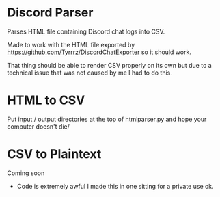 # Discord Parser
Parses HTML file containing Discord chat logs into CSV.

Made to work with the HTML file exported by https://github.com/Tyrrrz/DiscordChatExporter so it should work.

That thing should be able to render CSV properly on its own but due to a technical issue that was not caused by me I had to do this.

# HTML to CSV
Put input / output directories at the top of htmlparser.py and hope your computer doesn't die/

# CSV to Plaintext
Coming soon

* Code is extremely awful I made this in one sitting for a private use ok.
